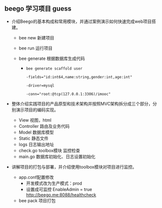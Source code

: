 ## beego 学习项目 guess
- 介绍Beego的基本构成和常用模块，并通过案例演示如何快速完成web项目搭建。
  - bee new 新建项目

  - bee run 运行项目

  - bee generate 根据数据库生成代码

    - `bee generate scaffold user `

       `-fields="id:int64,name:string,gender:int,age:int" `

       `-driver=mysql `

      `-conn="root:@tcp(127.0.0.1:3306)/imooc"`

- 整体介绍实践项目的产品原型和技术架构并按照MVC架构拆分成三个部分，分别演示项目的编码实现。
  - View 视图，html
  - Controller 路由及业务代码
  - Model 数据库模型
  - Static 静态文件
  - logs 日志输出地址
  - check.go toolbox模块 监控检查
  - main.go 数据库初始化、日志设置初始化
- 讲解项目的打包与部署，并介绍使用toolbox模块对项目进行监控。
  - app.conf配置修改
    - 开发模式改为生产模式：prod
    - 设置成可监控 EnableAdmin = true   http://beego.me:8088/healthcheck
  - bee pack 项目打包